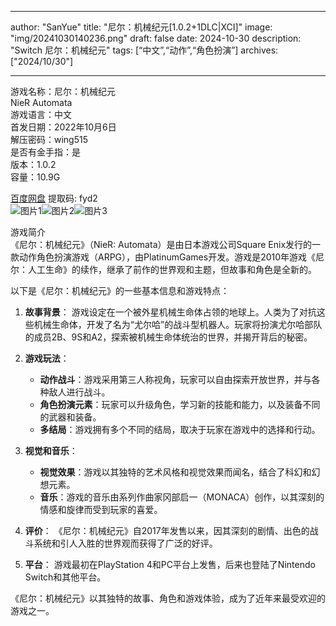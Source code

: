 
---
author: "SanYue"
title: "尼尔：机械纪元[1.0.2+1DLC|XCI]"
image: "img/20241030140236.png"
draft: false
date: 2024-10-30
description: "Switch 尼尔：机械纪元"
tags: [“中文”,“动作”,“角色扮演”]
archives: ["2024/10/30"]

---

游戏名称：尼尔：机械纪元   
NieR Automata    
游戏语言：中文  
首发日期：2022年10月6日  
解压密码：wing515  
是否有金手指：是  
版本：1.0.2   
容量：10.9G

[百度网盘](https://pan.baidu.com/s/16aF2ND219tYPFg2Rf4fovg) 提取码: fyd2  
![图片1](img/6e3b5d440b.jpg)![图片2](img/55c67ac117.jpg)![图片3](img/14b4c134329.jpg)  

游戏简介  
《尼尔：机械纪元》（NieR: Automata）是由日本游戏公司Square Enix发行的一款动作角色扮演游戏（ARPG），由PlatinumGames开发。游戏是2010年游戏《尼尔：人工生命》的续作，继承了前作的世界观和主题，但故事和角色是全新的。

以下是《尼尔：机械纪元》的一些基本信息和游戏特点：

1. **故事背景**：
   游戏设定在一个被外星机械生命体占领的地球上。人类为了对抗这些机械生命体，开发了名为“尤尔哈”的战斗型机器人。玩家将扮演尤尔哈部队的成员2B、9S和A2，探索被机械生命体统治的世界，并揭开背后的秘密。

2. **游戏玩法**：
   - **动作战斗**：游戏采用第三人称视角，玩家可以自由探索开放世界，并与各种敌人进行战斗。
   - **角色扮演元素**：玩家可以升级角色，学习新的技能和能力，以及装备不同的武器和装备。
   - **多结局**：游戏拥有多个不同的结局，取决于玩家在游戏中的选择和行动。

3. **视觉和音乐**：
   - **视觉效果**：游戏以其独特的艺术风格和视觉效果而闻名，结合了科幻和幻想元素。
   - **音乐**：游戏的音乐由系列作曲家冈部启一（MONACA）创作，以其深刻的情感和旋律而受到玩家的喜爱。

4. **评价**：
   《尼尔：机械纪元》自2017年发售以来，因其深刻的剧情、出色的战斗系统和引人入胜的世界观而获得了广泛的好评。

5. **平台**：
   游戏最初在PlayStation 4和PC平台上发售，后来也登陆了Nintendo Switch和其他平台。

《尼尔：机械纪元》以其独特的故事、角色和游戏体验，成为了近年来最受欢迎的游戏之一。
